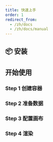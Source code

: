 ```yaml
---
title: 快速上手
order: 1
redirect_from:
  - /zh/docs
  - /zh/docs/manual
---
```


## 📦 安装

## 开始使用

### Step 1 创建容器

### Step 2 准备数据

### Step 3 配置画布

### Step 4 渲染
